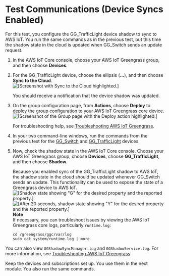 # Test Communications \(Device Syncs Enabled\)<a name="comms-enabled"></a>

For this test, you configure the GG\_TrafficLight device shadow to sync to AWS IoT\. You run the same commands as in the previous test, but this time the shadow state in the cloud is updated when GG\_Switch sends an update request\.

1. In the AWS IoT Core console, choose your AWS IoT Greengrass group, and then choose **Devices**\.

1. For the GG\_TrafficLight device, choose the ellipsis \(**…**\), and then choose **Sync to the Cloud**\.  
![\[Screenshot with Sync to the Cloud highlighted.\]](http://docs.aws.amazon.com/greengrass/latest/developerguide/images/gg-get-started-087.png)

   You should receive a notification that the device shadow was updated\.

1. <a name="console-actions-deploy"></a>On the group configuration page, from **Actions**, choose **Deploy** to deploy the group configuration to your AWS IoT Greengrass core device\.  
![\[Screenshot of the Group page with the Deploy action highlighted.\]](http://docs.aws.amazon.com/greengrass/latest/developerguide/images/gg-get-started-040.png)

   For troubleshooting help, see [Troubleshooting AWS IoT Greengrass](gg-troubleshooting.md)\.

1. In your two command\-line windows, run the commands from the previous test for the [GG\_Switch](comms-disabled.md#run-switch-device) and [GG\_TrafficLight](comms-disabled.md#run-trafficlight-device) devices\.

1. Now, check the shadow state in the AWS IoT Core console\. Choose your AWS IoT Greengrass group, choose **Devices**, choose **GG\_TrafficLight**, and then choose **Shadow**\.

   Because you enabled sync of the GG\_TrafficLight shadow to AWS IoT, the shadow state in the cloud should be updated whenever GG\_Switch sends an update\. This functionality can be used to expose the state of a Greengrass device to AWS IoT\.  
![\[Shadow state showing "G" for the desired property and the reported property.\]](http://docs.aws.amazon.com/greengrass/latest/developerguide/images/gg-get-started-088.png)  
![\[After 20 seconds, shadow state showing "Y" for the desired property and the reported property.\]](http://docs.aws.amazon.com/greengrass/latest/developerguide/images/gg-get-started-089.png)
**Note**  
If necessary, you can troubleshoot issues by viewing the AWS IoT Greengrass core logs, particularly `runtime.log`:  

   ```
   cd /greengrass/ggc/var/log
   sudo cat system/runtime.log | more
   ```
 You can also view `GGShadowSyncManager.log` and `GGShadowService.log`\. For more information, see [Troubleshooting AWS IoT Greengrass](gg-troubleshooting.md)\. 

Keep the devices and subscriptions set up\. You use them in the next module\. You also run the same commands\.